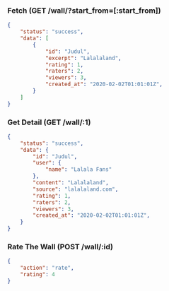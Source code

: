 
### Fetch (GET /wall/?start_from=[:start_from])

```json
{
    "status": "success",
    "data": [
        {
            "id": "Judul",
            "excerpt": "Lalalaland",
            "rating": 1,
            "raters": 2,
            "viewers": 3,
            "created_at": "2020-02-02T01:01:01Z",
        }
    ]
}
```

### Get Detail (GET /wall/:1)

```json
{
    "status": "success",
    "data": {
        "id": "Judul",
        "user": {
            "name": "Lalala Fans"
        },
        "content": "Lalalaland",
        "source": "lalalaland.com",
        "rating": 1,
        "raters": 2,
        "viewers": 3,
        "created_at": "2020-02-02T01:01:01Z",
    }
}
```

### Rate The Wall (POST /wall/:id)

```json
{
    "action": "rate",
    "rating": 4
}
```